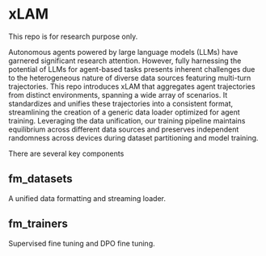 # xLAM
This repo is for research purpose only.


Autonomous agents powered by large language models (LLMs) have garnered significant research attention. However, fully harnessing the potential of LLMs for
agent-based tasks presents inherent challenges due to the heterogeneous nature of
diverse data sources featuring multi-turn trajectories. This repo introduces xLAM
that aggregates agent trajectories from distinct environments, spanning a wide
array of scenarios. It standardizes and unifies these trajectories into
a consistent format, streamlining the creation of a generic data loader optimized
for agent training. Leveraging the data unification, our training pipeline maintains
equilibrium across different data sources and preserves independent randomness
across devices during dataset partitioning and model training. 

There are several key components 

## fm_datasets
A unified data formatting and streaming loader. 

## fm_trainers
Supervised fine tuning and DPO fine tuning. 

